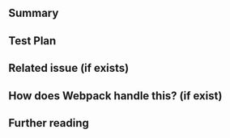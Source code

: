 ## Summary

<!-- Explain the **motivation** for making this change. What existing problem does the pull request solve? -->

## Test Plan

<!-- Demonstrate the code is solid. Example: The exact commands you ran and their output. -->

## Related issue (if exists)

## How does Webpack handle this? (if exist)

<!-- How does webpack handle this feature? If webpack has its original implementation, the implementor should paste related information abount the implementation(permanent link should be preferred). E.g [NormalModule](https://github.com/webpack/webpack/blob/9fcaa243573005d6fdece9a3f8d89a0e8b399613/lib/NormalModule.js#L220) -->

## Further reading

<!-- Reference that may help understand this pull request -->

